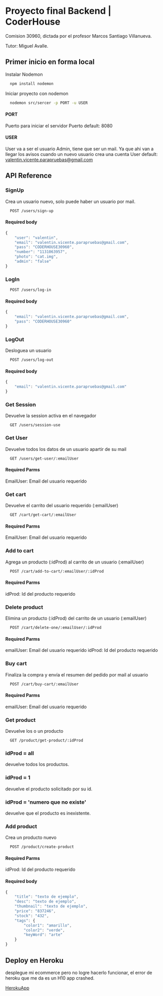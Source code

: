 
# Proyecto final Backend | CoderHouse

Comision 30960, dictada por el profesor Marcos Santiago Villanueva.

Tutor: Miguel Avalle.




## Primer inicio en forma local

Instalar Nodemon
```bash
  npm install nodemon
```

Iniciar proyecto con nodemon
```bash
  nodemon src/sercer -p PORT -u USER 
```
#### PORT
Puerto para iniciar el servidor
Puerto default: 8080

#### USER
User va a ser el usuario Admin, tiene que ser un mail. Ya que ahi van a llegar los avisos cuando un nuevo usuario crea una cuenta
User default: valentin.vicente.parapruebas@gmail.com

## API Reference


### SignUp
Crea un usuario nuevo, solo puede haber un usuario por mail.

```http
  POST /users/sign-up
```
#### Required body
```javascript
{
	"user": "valentin",
	"email": "valentin.vicente.parapruebas@gmail.com",
	"pass": "CODERHOUSE30960",
	"number": "1131063957",
	"photo": "cat.img",
	"admin": "false"
}
```

### LogIn
```http
  POST /users/log-in
```
#### Required body
```javascript
{
	"email": "valentin.vicente.parapruebas@gmail.com",
	"pass": "CODERHOUSE30960"
}
```

### LogOut
Desloguea un usuario
```http
  POST /users/log-out
```
#### Required body
```javascript
{
	"email": "valentin.vicente.parapruebas@gmail.com"
}
```

### Get Session
Devuelve la session activa en el navegador
```http
  GET /users/session-use
```

### Get User
Devuelve todos los datos de un usuario apartir de su mail
```http
  GET /users/get-user/:emailUser
```

#### Required Parms
EmailUser: Email del usuario requerido

### Get cart
Devuelve el carrito del usuario requerido (:emailUser)
```http
  GET /cart/get-cart/:emailUser
```
#### Required Parms
EmailUser: Email del usuario requerido

### Add to cart
Agrega un producto (:idProd) al carrito de un usuario (:emailUser)
```http
  POST /cart/add-to-cart/:emailUser/:idProd
```
#### Required Parms
idProd: Id del producto requerido

### Delete product
Elimina un producto (:idProd) del carrito de un usuario (:emailUser)
```http
  POST /cart/delete-one/:emailUser/:idProd
```
#### Required Parms
emailUser: Email del usuario requerido
idProd: Id del producto requerido

### Buy cart
Finaliza la compra y envía el resumen del pedido por mail al usuario
```http
  POST /cart/buy-cart/:emailUser
```
#### Required Parms
emailUser: Email del usuario requerido

### Get product
Devuelve los o un producto
```http
  GET /product/get-product/:idProd
```
### idProd = all
devuelve todos los productos.
### idProd = 1
devuelve el producto solicitado por su id.
### idProd = 'numero que no existe'
devuelve que el producto es inexistente.



### Add product
Crea un producto nuevo
```http
  POST /product/create-product
```
#### Required Parms
idProd: Id del producto requerido

#### Required body
```javascript
{
	"title": "texto de ejemplo",
	"desc": "texto de ejemplo",
	"thumbnail": "texto de ejemplo",
	"price": "837246",
	"stock": "432",
	"tags": {
		"color1": "amarillo",
		"color2": "verde",
		"keyWord": "arte"
	}
}
```

## Deploy en Heroku
desplegue mi ecommerce pero no logre hacerlo funcionar, el error de heroku que me da es un H10 app crashed.

[HerokuApp](https://proyectofinal-30960ch.herokuapp.com/) 
